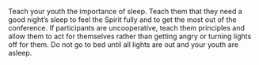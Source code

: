 Teach your youth the importance of sleep. Teach them that they need a good
night’s sleep to feel the Spirit fully and to get the most out of the conference. If
participants are uncooperative, teach them principles and allow them to act for
themselves rather than getting angry or turning lights off for them.
Do not go to bed until all lights are out and your youth are asleep.

